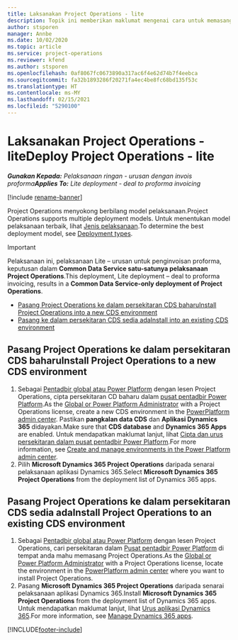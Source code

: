 ```yaml
---
title: Laksanakan Project Operations - lite
description: Topik ini memberikan maklumat mengenai cara untuk memasang pelaksanaan Lite Project Operations - urusan untuk penginvoisan proforma.
author: stsporen
manager: Annbe
ms.date: 10/02/2020
ms.topic: article
ms.service: project-operations
ms.reviewer: kfend
ms.author: stsporen
ms.openlocfilehash: 0af8067fc0673890a317ac6f4e62d74b7f4eebca
ms.sourcegitcommit: fa32b1893286f20271fa4ec4be8fc68bd135f53c
ms.translationtype: HT
ms.contentlocale: ms-MY
ms.lasthandoff: 02/15/2021
ms.locfileid: "5290100"
---
```

# <a name="deploy-project-operations---lite"></a><span data-ttu-id="2aaa5-103">Laksanakan Project Operations - lite</span><span class="sxs-lookup"><span data-stu-id="2aaa5-103">Deploy Project Operations - lite</span></span>

<span data-ttu-id="2aaa5-104">_**Gunakan Kepada:** Pelaksanaan ringan - urusan dengan invois proforma_</span><span class="sxs-lookup"><span data-stu-id="2aaa5-104">_**Applies To:** Lite deployment - deal to proforma invoicing_</span></span>

[!include [rename-banner](~/includes/cc-data-platform-banner.md)]

<span data-ttu-id="2aaa5-105">Project Operations menyokong berbilang model pelaksanaan.</span><span class="sxs-lookup"><span data-stu-id="2aaa5-105">Project Operations supports multiple deployment models.</span></span> <span data-ttu-id="2aaa5-106">Untuk menentukan model pelaksanaan terbaik, lihat [Jenis pelaksanaan](determine-deployment-type.md).</span><span class="sxs-lookup"><span data-stu-id="2aaa5-106">To determine the best deployment model, see [Deployment types](determine-deployment-type.md).</span></span>


> [!IMPORTANT]
> <span data-ttu-id="2aaa5-107">Pelaksanaan ini, pelaksanaan Lite – urusan untuk penginvoisan proforma, keputusan dalam **Common Data Service satu-satunya pelaksanaan Project Operations**.</span><span class="sxs-lookup"><span data-stu-id="2aaa5-107">This deployment, Lite deployment – deal to proforma invoicing, results in a **Common Data Service-only deployment of Project Operations**.</span></span>

- [<span data-ttu-id="2aaa5-108">Pasang Project Operations ke dalam persekitaran CDS baharu</span><span class="sxs-lookup"><span data-stu-id="2aaa5-108">Install Project Operations into a new CDS environment</span></span>](#new)
- [<span data-ttu-id="2aaa5-109">Pasang ke dalam persekitaran CDS sedia ada</span><span class="sxs-lookup"><span data-stu-id="2aaa5-109">Install into an existing CDS environment</span></span>](#existing)



## <a name="install-project-operations-to-a-new-cds-environment"></a><a name="new"></a><span data-ttu-id="2aaa5-110">Pasang Project Operations ke dalam persekitaran CDS baharu</span><span class="sxs-lookup"><span data-stu-id="2aaa5-110">Install Project Operations to a new CDS environment</span></span>

1. <span data-ttu-id="2aaa5-111">Sebagai [Pentadbir global atau Power Platform](https://docs.microsoft.com/power-platform/admin/global-service-administrators-can-administer-without-license) dengan lesen Project Operations, cipta persekitaran CD baharu dalam [pusat pentadbir Power Platform](https://admin.powerplatform.com).</span><span class="sxs-lookup"><span data-stu-id="2aaa5-111">As the [Global or Power Platform Administrator](https://docs.microsoft.com/power-platform/admin/global-service-administrators-can-administer-without-license) with a Project Operations license, create a new CDS environment in the [PowerPlatform admin center](https://admin.powerplatform.com).</span></span> <span data-ttu-id="2aaa5-112">Pastikan **pangkalan data CDS** dan **Aplikasi Dynamics 365** didayakan.</span><span class="sxs-lookup"><span data-stu-id="2aaa5-112">Make sure that **CDS database** and **Dynamics 365 Apps** are enabled.</span></span> <span data-ttu-id="2aaa5-113">Untuk mendapatkan maklumat lanjut, lihat [Cipta dan urus persekitaran dalam pusat pentadbir Power Platform](https://docs.microsoft.com/power-platform/admin/create-environment#create-an-environment-in-the-power-platform-admin-center).</span><span class="sxs-lookup"><span data-stu-id="2aaa5-113">For more information, see [Create and manage environments in the Power Platform admin center](https://docs.microsoft.com/power-platform/admin/create-environment#create-an-environment-in-the-power-platform-admin-center).</span></span>
2. <span data-ttu-id="2aaa5-114">Pilih **Microsoft Dynamics 365 Project Operations** daripada senarai pelaksanaan aplikasi Dynamics 365.</span><span class="sxs-lookup"><span data-stu-id="2aaa5-114">Select **Microsoft Dynamics 365 Project Operations** from the deployment list of Dynamics 365 apps.</span></span>


## <a name="install-project-operations-to-an-existing-cds-environment"></a><a name="existing"></a><span data-ttu-id="2aaa5-115">Pasang Project Operations ke dalam persekitaran CDS sedia ada</span><span class="sxs-lookup"><span data-stu-id="2aaa5-115">Install Project Operations to an existing CDS environment</span></span>

1. <span data-ttu-id="2aaa5-116">Sebagai [Pentadbir global atau Power Platform](https://docs.microsoft.com/power-platform/admin/global-service-administrators-can-administer-without-license) dengan lesen Project Operations, cari persekitaran dalam [Pusat pentadbir Power Platform](https://admin.powerplatform.com) di tempat anda mahu memasang Project Operations.</span><span class="sxs-lookup"><span data-stu-id="2aaa5-116">As the [Global or Power Platform Administrator](https://docs.microsoft.com/power-platform/admin/global-service-administrators-can-administer-without-license) with a Project Operations license, locate the environment in the [PowerPlatform admin center](https://admin.powerplatform.com) where you want to install Project Operations.</span></span>
2. <span data-ttu-id="2aaa5-117">Pasang **Microsoft Dynamics 365 Project Operations** daripada senarai pelaksanaan aplikasi Dynamics 365.</span><span class="sxs-lookup"><span data-stu-id="2aaa5-117">Install **Microsoft Dynamics 365 Project Operations** from the deployment list of Dynamics 365 apps.</span></span> <span data-ttu-id="2aaa5-118">Untuk mendapatkan maklumat lanjut, lihat [Urus aplikasi Dynamics 365](https://docs.microsoft.com/power-platform/admin/manage-apps).</span><span class="sxs-lookup"><span data-stu-id="2aaa5-118">For more information, see [Manage Dynamics 365 apps](https://docs.microsoft.com/power-platform/admin/manage-apps).</span></span>




[!INCLUDE[footer-include](../includes/footer-banner.md)]